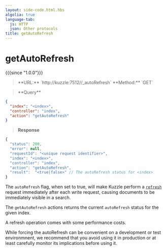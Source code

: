 ```yaml
---
layout: side-code.html.hbs
algolia: true
language-tab:
  js: HTTP
  json: Other protocols
title: getAutoRefresh
---
```


# getAutoRefresh

{{{since "1.0.0"}}}

<blockquote class="js">
<p>
**URL:** `http://kuzzle:7512/<index>/_autoRefresh`  
**Method:** `GET`
</p>
</blockquote>

<blockquote class="json">
<p>
**Query**
</p>
</blockquote>


```json
{
  "index": "<index>",
  "controller": "index",
  "action": "getAutoRefresh"
}
```

>**Response**

```javascript
{
  "status": 200,
  "error": null,
  "requestId": "<unique request identifier>",
  "index": "<index>",
  "controller": "index",
  "action": "getAutoRefresh",
  "result":  "<true|false>" // The autoRefresh status for <index>
}
```

The `autoRefresh` flag, when set to true, will make Kuzzle perform a
[`refresh`](https://www.elastic.co/guide/en/elasticsearch/reference/current/docs-refresh.html) request
immediately after each write request, causing documents to be immediately visible in a search.

The `getAutoRefresh` actions returns the current `autoRefresh` status for the given index.

<aside class="left warning">
  <p>
    A refresh operation comes with some performance costs.
  </p>
  <p>
    While forcing the autoRefresh can be convenient on a development or test environmnent, we recommend that you avoid
    using it in production or at least carefully monitor its implications before using it.
  </p>
</aside>
